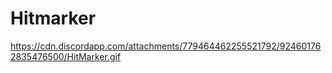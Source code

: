 # Hitmarker
https://cdn.discordapp.com/attachments/779464462255521792/924601762835476500/HitMarker.gif
